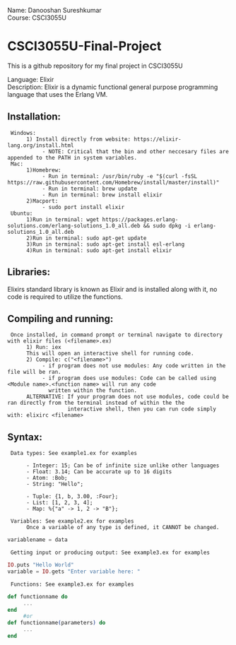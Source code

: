 Name: Danooshan Sureshkumar  
Course: CSCI3055U  

# CSCI3055U-Final-Project
This is a github repository for my final project in CSCI3055U  

Language: Elixir  
Description: Elixir is a dynamic functional general purpose programming language that uses the Erlang VM.  

## Installation: 
     Windows:  
          1) Install directly from website: https://elixir-lang.org/install.html  
               - NOTE: Critical that the bin and other neccesary files are appended to the PATH in system variables.  
     Mac:  
          1)Homebrew:   
               - Run in terminal: /usr/bin/ruby -e "$(curl -fsSL https://raw.githubusercontent.com/Homebrew/install/master/install)"  
               - Run in terminal: brew update  
               - Run in terminal: brew install elixir  
          2)Macport:  
               - sudo port install elixir  
     Ubuntu:  
          1)Run in terminal: wget https://packages.erlang-solutions.com/erlang-solutions_1.0_all.deb && sudo dpkg -i erlang-solutions_1.0_all.deb  
          2)Run in terminal: sudo apt-get update  
          3)Run in terminal: sudo apt-get install esl-erlang  
          4)Run in terminal: sudo apt-get install elixir  
## Libraries:
Elixirs standard library is known as Elixir and is installed along with it, no code is required to utilize the functions.   

## Compiling and running:
     Once installed, in command prompt or terminal navigate to directory with elixir files (<filename>.ex)
          1) Run: iex 
          This will open an interactive shell for running code.
          2) Compile: c("<filename>")
               - if program does not use modules: Any code written in the file will be ran.
               - if program does use modules: Code can be called using <Module name>.<function name> will run any code 
                 written within the function.
          ALTERNATIVE: If your program does not use modules, code could be ran directly from the terminal instead of within the the
                       interactive shell, then you can run code simply with: elixirc <filename>
      
## Syntax:  
     Data types: See example1.ex for examples
     
          - Integer: 15; Can be of infinite size unlike other languages
          - Float: 3.14; Can be accurate up to 16 digits
          - Atom: :Bob; 
          - String: "Hello";
          
          - Tuple: {1, b, 3.00, :Four};
          - List: [1, 2, 3, 4];
          - Map: %{"a" -> 1, 2 -> "B"};
          
     Variables: See example2.ex for examples
          Once a variable of any type is defined, it CANNOT be changed. 
```elixir
variablename = data
```
     Getting input or producing output: See example3.ex for examples
```elixir
IO.puts "Hello World"
variable = IO.gets "Enter variable here: "
```
     Functions: See example3.ex for examples
```elixir
def functionname do
     ...
end
     #or
def functionname(parameters) do
     ...
end
```
     

